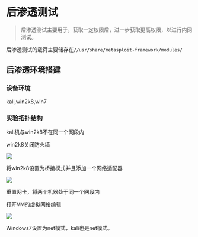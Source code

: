 # 后渗透测试

> 后渗透测试主要用于，获取一定权限后，进一步获取更高权限，以进行内网测试。

后渗透测试的载荷主要储存在`//usr/share/metasploit-framework/modules/`

## 后渗透环境搭建

### 设备环境

kali,win2k8,win7

### 实验拓扑结构

kali机与win2k8不在同一个网段内

win2k8关闭防火墙

![](C:\Users\Aurora\OneDrive\桌面\Metasploit\20.0.1.png)



将win2k8设置为桥接模式并且添加一个网络适配器

![](C:\Users\Aurora\OneDrive\桌面\Metasploit\20.0.2.png)

重置网卡，将两个机器处于同一个网段内

打开VM的虚拟网络编辑



![](C:\Users\Aurora\OneDrive\桌面\Metasploit\20.0.3.png)

Windows7设置为net模式，kali也是net模式。
